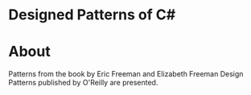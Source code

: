 # Designed Patterns of C#

# About
Patterns from the book by Eric Freeman and Elizabeth Freeman Design Patterns published by O'Reilly are presented.